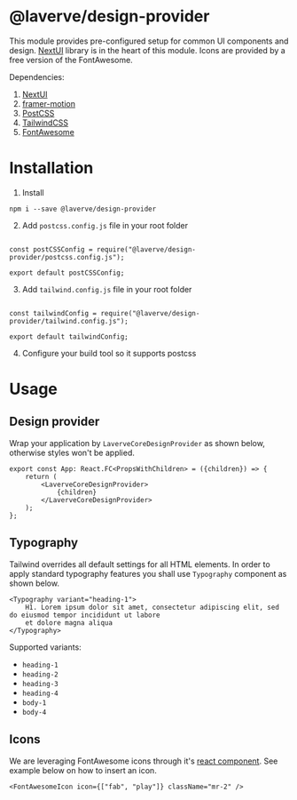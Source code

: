 # @laverve/design-provider

This module provides pre-configured setup for common UI components and design.
[NextUI](https://nextui.org/) library is in the heart of this module.
Icons are provided by a free version of the FontAwesome.

Dependencies:
1. [NextUI](https://nextui.org/)
2. [framer-motion](https://www.framer.com/motion/)
3. [PostCSS](https://postcss.org/)
4. [TailwindCSS](https://tailwindcss.com/)
5. [FontAwesome](fontawesome.com/)

# Installation

1. Install
```
npm i --save @laverve/design-provider
```

2. Add `postcss.config.js` file in your root folder
```

const postCSSConfig = require("@laverve/design-provider/postcss.config.js");

export default postCSSConfig;
```

3. Add `tailwind.config.js` file in your root folder
```

const tailwindConfig = require("@laverve/design-provider/tailwind.config.js");

export default tailwindConfig;
```

4. Configure your build tool so it supports postcss

# Usage

## Design provider
Wrap your application by `LaverveCoreDesignProvider` as shown below, otherwise styles won't be applied.

```
export const App: React.FC<PropsWithChildren> = ({children}) => {
    return (
        <LaverveCoreDesignProvider>
            {children}
        </LaverveCoreDesignProvider>
    );
};
```

## Typography

Tailwind overrides all default settings for all HTML elements.
In order to apply standard typography features you shall use `Typography` component as shown below.

```
<Typography variant="heading-1">
    H1. Lorem ipsum dolor sit amet, consectetur adipiscing elit, sed do eiusmod tempor incididunt ut labore
    et dolore magna aliqua
</Typography>
```

Supported variants:
- `heading-1`
- `heading-2`
- `heading-3`
- `heading-4`
- `body-1`
- `body-4`

## Icons

We are leveraging FontAwesome icons through it's [react component](https://www.npmjs.com/package/@fortawesome/react-fontawesome). See example below on how to insert an icon.

```
<FontAwesomeIcon icon={["fab", "play"]} className="mr-2" />
```



